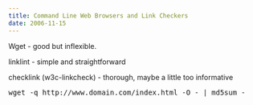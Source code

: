 ```yaml
---
title: Command Line Web Browsers and Link Checkers
date: 2006-11-15
---
```

Wget  - good but inflexible.</p>
<p>linklint - simple and straightforward</p>
<p>checklink (w3c-linkcheck) - thorough, maybe a little too informative</p>

<pre>wget -q http://www.domain.com/index.html -O - | md5sum -</pre>

